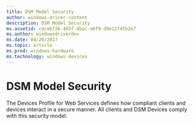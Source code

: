 ```yaml
---
title: DSM Model Security
author: windows-driver-content
description: DSM Model Security
ms.assetid: cdcebf26-465f-4bac-a6f9-d8e12745b2e7
ms.author: windowsdriverdev
ms.date: 04/20/2017
ms.topic: article
ms.prod: windows-hardware
ms.technology: windows-devices
---
```


# DSM Model Security


The Devices Profile for Web Services defines how compliant clients and devices interact in a secure manner. All clients and DSM Devices comply with this security model.

 

 




